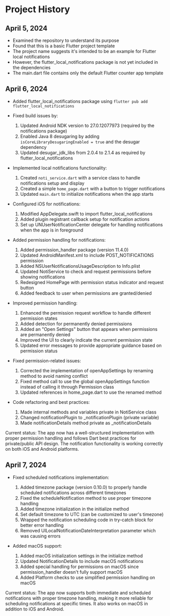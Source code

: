 # Project History

## April 5, 2024
- Examined the repository to understand its purpose
- Found that this is a basic Flutter project template
- The project name suggests it's intended to be an example for Flutter local notifications
- However, the flutter_local_notifications package is not yet included in the dependencies
- The main.dart file contains only the default Flutter counter app template

## April 6, 2024
- Added flutter_local_notifications package using `flutter pub add flutter_local_notifications`
- Fixed build issues by:
  1. Updated Android NDK version to 27.0.12077973 (required by the notifications package)
  2. Enabled Java 8 desugaring by adding `isCoreLibraryDesugaringEnabled = true` and the desugar dependency
  3. Updated desugar_jdk_libs from 2.0.4 to 2.1.4 as required by flutter_local_notifications

- Implemented local notifications functionality:
  1. Created `noti_service.dart` with a service class to handle notifications setup and display
  2. Created a simple `home_page.dart` with a button to trigger notifications
  3. Updated `main.dart` to initialize notifications when the app starts

- Configured iOS for notifications:
  1. Modified AppDelegate.swift to import flutter_local_notifications
  2. Added plugin registrant callback setup for notification actions
  3. Set up UNUserNotificationCenter delegate for handling notifications when the app is in foreground

- Added permission handling for notifications:
  1. Added permission_handler package (version 11.4.0)
  2. Updated AndroidManifest.xml to include POST_NOTIFICATIONS permission
  3. Added NSUserNotificationsUsageDescription to Info.plist
  4. Updated NotiService to check and request permissions before showing notifications
  5. Redesigned HomePage with permission status indicator and request button
  6. Added feedback to user when permissions are granted/denied

- Improved permission handling:
  1. Enhanced the permission request workflow to handle different permission states
  2. Added detection for permanently denied permissions
  3. Added an "Open Settings" button that appears when permissions are permanently denied
  4. Improved the UI to clearly indicate the current permission state
  5. Updated error messages to provide appropriate guidance based on permission status

- Fixed permission-related issues:
  1. Corrected the implementation of openAppSettings by renaming method to avoid naming conflict
  2. Fixed method call to use the global openAppSettings function instead of calling it through Permission class
  3. Updated references in home_page.dart to use the renamed method

- Code refactoring and best practices:
  1. Made internal methods and variables private in NotiService class
  2. Changed notificationPlugin to _notificationPlugin (private variable)
  3. Made notificationDetails method private as _notificationDetails

Current status: The app now has a well-structured implementation with proper permission handling and follows Dart best practices for private/public API design. The notification functionality is working correctly on both iOS and Android platforms. 

## April 7, 2024
- Fixed scheduled notifications implementation:
  1. Added timezone package (version 0.10.0) to properly handle scheduled notifications across different timezones
  2. Fixed the scheduleNotification method to use proper timezone handling
  3. Added timezone initialization in the initialize method
  4. Set default timezone to UTC (can be customized to user's timezone)
  5. Wrapped the notification scheduling code in try-catch block for better error handling
  6. Removed UILocalNotificationDateInterpretation parameter which was causing errors

- Added macOS support:
  1. Added macOS initialization settings in the initialize method
  2. Updated NotificationDetails to include macOS notifications
  3. Added special handling for permissions on macOS since permission_handler doesn't fully support macOS
  4. Added Platform checks to use simplified permission handling on macOS

Current status: The app now supports both immediate and scheduled notifications with proper timezone handling, making it more reliable for scheduling notifications at specific times. It also works on macOS in addition to iOS and Android. 